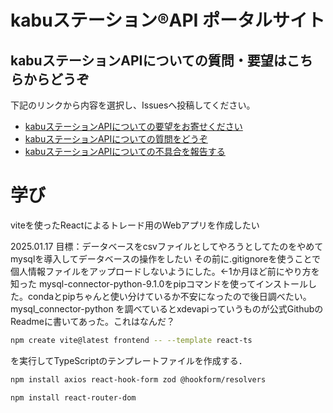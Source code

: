 # kabuステーション&#174;API ポータルサイト



## kabuステーションAPIについての質問・要望はこちらからどうぞ
下記のリンクから内容を選択し、Issuesへ投稿してください。

- [kabuステーションAPIについての要望をお寄せください](https://github.com/kabucom/kabusapi/issues/new?assignees=&labels=%E8%A6%81%E6%9C%9B&template=1.md&title=%E3%80%90%E8%A6%81%E6%9C%9B%E3%80%91)
- [kabuステーションAPIについての質問をどうぞ](https://github.com/kabucom/kabusapi/issues/new?assignees=&labels=%E8%B3%AA%E5%95%8F&template=2.md&title=%E3%80%90%E8%B3%AA%E5%95%8F%E3%80%91)
- [kabuステーションAPIについての不具合を報告する](https://github.com/kabucom/kabusapi/issues/new?assignees=&labels=%E4%B8%8D%E5%85%B7%E5%90%88&template=3.md&title=%E3%80%90%E4%B8%8D%E5%85%B7%E5%90%88%E3%80%91)



# 学び
viteを使ったReactによるトレード用のWebアプリを作成したい

2025.01.17
目標：データベースをcsvファイルとしてやろうとしてたのをやめてmysqlを導入してデータベースの操作をしたい
その前に.gitignoreを使うことで個人情報ファイルをアップロードしないようにした。←1か月ほど前にやり方を知った
mysql-connector-python-9.1.0をpipコマンドを使ってインストールした。condaとpipちゃんと使い分けているか不安になったので後日調べたい。
mysql_connector-python を調べているとxdevapiっていうものが公式GithubのReadmeに書いてあった。これはなんだ？


```bash
npm create vite@latest frontend -- --template react-ts
```
を実行してTypeScriptのテンプレートファイルを作成する．



```bash
npm install axios react-hook-form zod @hookform/resolvers
```


```bash
npm install react-router-dom
```
